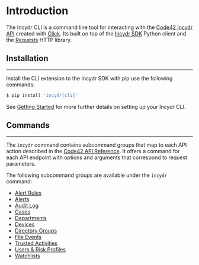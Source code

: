 # Introduction

The Incydr CLI is a command line tool for interacting with the [Code42 Incydr API](https://developer.code42.com/api) created with [Click](https://click.palletsprojects.com/en/8.1.x/).
Its built on top of the [Incydr SDK](../sdk/index.md) Python client and the [Requests](https://requests.readthedocs.io/en/latest/) HTTP library.

## Installation

---

Install the CLI extension to the Incydr SDK with pip use the following commands:

```bash
$ pip install 'incydr[cli]'
```

See [Getting Started](getting_started.md) for more further details on setting up your Incydr CLI.

## Commands

---

The `incydr` command contains subcommand groups that map to each API action described in the
[Code42 API Reference](https://developer.code42.com/api). It offers a command for each API endpoint with options and arguments that
correspond to request parameters.

The following subcommand groups are available under the `incydr` command:

* [Alert Rules](alert_rules.md)
* [Alerts](alerts.md)
* [Audit Log](audit_log.md)
* [Cases](cases.md)
* [Departments](departments.md)
* [Devices](devices.md)
* [Directory Groups](directory_groups.md)
* [File Events](file_events.md)
* [Trusted Activities](trusted_activities.md)
* [Users & Risk Profiles](users.md)
* [Watchlists](watchlists.md)
